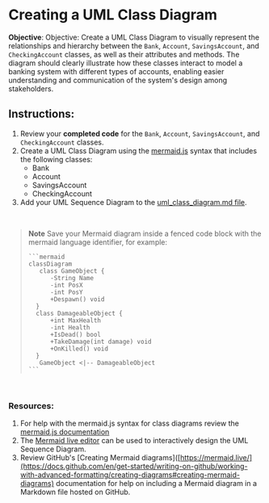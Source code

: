 # Creating a UML Class Diagram

**Objective**: Objective: Create a UML Class Diagram to visually represent the relationships and hierarchy between the `Bank`, `Account`, `SavingsAccount`, and `CheckingAccount` classes, as well as their attributes and methods. The diagram should clearly illustrate how these classes interact to model a banking system with different types of accounts, enabling easier understanding and communication of the system's design among stakeholders.

## Instructions:

1. Review your **completed code** for the `Bank`, `Account`, `SavingsAccount`, and `CheckingAccount` classes.
2. Create a UML Class Diagram using the [mermaid.js](https://mermaid-js.github.io) syntax that includes the following classes:
    * Bank
    * Account
    * SavingsAccount
    * CheckingAccount
3. Add your UML Sequence Diagram to the [uml_class_diagram.md file](/docs/uml_class_diagram.md).  
<br/>

> **Note**
> Save your Mermaid diagram inside a fenced code block with the mermaid language identifier, for example:
>
> ````
> ```mermaid
> classDiagram
>    class GameObject {
>       -String Name
>       -int PosX
>       -int PosY
>       +Despawn() void
>   }
>   class DamageableObject {
>       +int MaxHealth
>       -int Health
>       +IsDead() bool
>       +TakeDamage(int damage) void
>       +OnKilled() void
>   }
>    GameObject <|-- DamageableObject
> ```
> ````

<br/>

### Resources:
1. For help with the mermaid.js syntax for class diagrams review the [mermaid.js documentation](https://mermaid.js.org/syntax/classDiagram.html) 
2. The [Mermaid live editor](https://mermaid.live/) can be used to interactively design the UML Sequence Diagram. 
3. Review GitHub's [Creating Mermaid diagrams]([https://mermaid.live/](https://docs.github.com/en/get-started/writing-on-github/working-with-advanced-formatting/creating-diagrams#creating-mermaid-diagrams) documentation for help on including a Mermaid diagram in a Markdown file hosted on GitHub.
